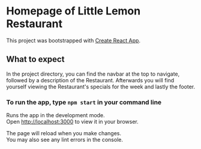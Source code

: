 # Homepage of Little Lemon Restaurant

This project was bootstrapped with [Create React App](https://github.com/facebook/create-react-app).

## What to expect

In the project directory, you can find the navbar at the top to navigate, followed by a description of the Restaurant. Afterwards you will find yourself viewing the Restaurant's specials for the week and lastly the footer.

### To run the app, type `npm start` in your command line

Runs the app in the development mode.\
Open [http://localhost:3000](http://localhost:3000) to view it in your browser.

The page will reload when you make changes.\
You may also see any lint errors in the console.
